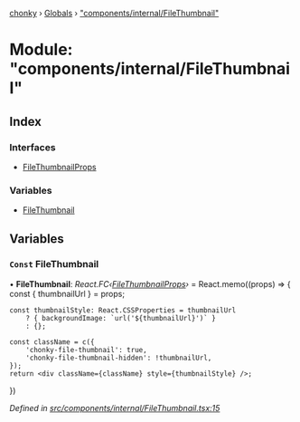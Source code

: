[chonky](../README.md) › [Globals](../globals.md) › ["components/internal/FileThumbnail"](_components_internal_filethumbnail_.md)

# Module: "components/internal/FileThumbnail"

## Index

### Interfaces

* [FileThumbnailProps](../interfaces/_components_internal_filethumbnail_.filethumbnailprops.md)

### Variables

* [FileThumbnail](_components_internal_filethumbnail_.md#const-filethumbnail)

## Variables

### `Const` FileThumbnail

• **FileThumbnail**: *React.FC‹[FileThumbnailProps](../interfaces/_components_internal_filethumbnail_.filethumbnailprops.md)›* = React.memo((props) => {
    const { thumbnailUrl } = props;

    const thumbnailStyle: React.CSSProperties = thumbnailUrl
        ? { backgroundImage: `url('${thumbnailUrl}')` }
        : {};

    const className = c({
        'chonky-file-thumbnail': true,
        'chonky-file-thumbnail-hidden': !thumbnailUrl,
    });
    return <div className={className} style={thumbnailStyle} />;
})

*Defined in [src/components/internal/FileThumbnail.tsx:15](https://github.com/TimboKZ/Chonky/blob/603fef8/src/components/internal/FileThumbnail.tsx#L15)*
